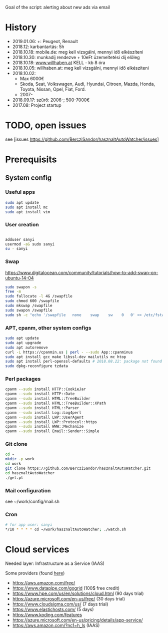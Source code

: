 Goal of the script: alerting about new ads via email

# History
 - 2019.01.06: +: Peugeot, Renault
 - 2018.12:    karbantartás: 5h
 - 2018.10.18: mobile.de: meg kell vizsgálni, mennyi idő elkészíteni
 - 2018.10.30: munkadíj rendezve + 10eFt üzemeltetési díj előleg
 - 2018.10.18: www.willhaben.at KELL - kb 8 óra
 - 2018.10.05: willhaben.at: meg kell vizsgálni, mennyi idő elkészíteni
 - 2018.10.02:
   - Max 6000€
   - Skoda, Seat, Volkswagen, Audi, Hyundai, Citroen, Mazda, Honda, Toyota, Nissan, Opel, Fiat, Ford.
   - 2007-
 - 2018.09.17: szűrő: 2006-; 500-7000€
 - 2017.08: Project startup

# TODO, open issues
see [issues https://github.com/BercziSandor/hasznaltAutoWatcher/issues]

# Prerequisits

## System config
### Useful apps
~~~~bash
sudo apt update
sudo apt install mc
sudo apt install vim

~~~~

### User creation
~~~~bash

adduser sanyi
usermod -aG sudo sanyi
su - sanyi
~~~~


### Swap
https://www.digitalocean.com/community/tutorials/how-to-add-swap-on-ubuntu-14-04
~~~~bash
sudo swapon -s
free -m
sudo fallocate -l 4G /swapfile
sudo chmod 600 /swapfile
sudo mkswap /swapfile
sudo swapon /swapfile
sudo sh -c "echo '/swapfile   none    swap    sw    0   0' >> /etc/fstab"
~~~~

### APT, cpanm, other system configs
~~~~bash
sudo apt update
sudo apt upgrade
sudo apt autoremove
curl -L https://cpanmin.us | perl - --sudo App::cpanminus
sudo apt install gcc make libssl-dev mailutils mc htop
sudo apt install perl-openssl-defaults # 2018.08.22: package not found
sudo dpkg-reconfigure tzdata
~~~~

### Perl packages
~~~~bash
cpanm --sudo install HTTP::CookieJar
cpanm --sudo install HTTP::Date
cpanm --sudo install HTML::TreeBuilder
cpanm --sudo install HTML::TreeBuilder::XPath
cpanm --sudo install HTML::Parser
cpanm --sudo install Log::Log4perl
cpanm --sudo install LWP::UserAgent
cpanm --sudo install LWP::Protocol::https
cpanm --sudo install WWW::Mechanize
cpanm --sudo install Email::Sender::Simple
~~~~

### Git clone
~~~~bash
cd ~
mkdir -p work
cd work
git clone https://github.com/BercziSandor/hasznaltAutoWatcher.git
cd hasznaltAutoWatcher
./get.pl
~~~~

### Mail configuration
see ~/work/config/mail.sh

### Cron
~~~~bash
# for app user: sanyi
*/10 * * * * cd ~/work/hasznaltAutoWatcher; ./watch.sh
~~~~


# Cloud services
Needed layer: Infrastructure as a Service (IAAS)

Some providers (found [here](http://www.techrepublic.com/blog/10-things/10-iaas-providers-who-provide-free-cloud-resources/))
 - https://aws.amazon.com/free/
 - https://www.datapipe.com/gogrid (100$ free credit)
 - https://www.hpe.com/us/en/solutions/cloud.html (90 days trial)
 - https://azure.microsoft.com/en-us/free/ (30 days trial)
 - https://www.cloudsigma.com/us/ (7 days trial)
 - https://www.elastichosts.com/ (5 days)
 - https://www.koding.com/features
 - https://azure.microsoft.com/en-us/pricing/details/app-service/
 - https://aws.amazon.com/?nc1=h_ls (IAAS)
